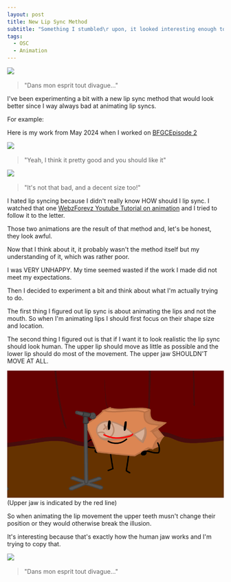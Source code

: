 ```yaml
---
layout: post
title: New Lip Sync Method
subtitle: "Something I stumbled\r upon, it looked interesting enough to save for later"
tags:
  - OSC
  - Animation
---
```

![](../assets/2025-04-09-Lip-Syncing-Part-1/Fossil_lip_sync.gif)
> "Dans mon esprit tout divague..."

I've been experimenting a bit with a new lip sync method that would look better since I way always bad at animating lip syncs.

For example:

Here is my work from May 2024 when I worked on [BFGC](https://www.youtube.com/playlist?list=PLHZQQqIoYvHeQ30WpQX1zLTW1U4NneE1Q)[Episode 2](https://www.youtube.com/watch?v=MWDASsxXRAA)

![](../assets/2025-04-09-Lip-Syncing-Part-1/TS_lip_sync.gif)
>"Yeah, I think it pretty good and you should like it"

![](../assets/2025-04-09-Lip-Syncing-Part-1/Choke_lip_sync.gif)
> "It's not that bad, and a decent size too!"

I hated lip syncing because I didn't really know HOW should I lip sync. I watched that one [WebzForevz Youtube Tutorial on animation](https://www.youtube.com/watch?v=OBnBtwxVBZU) and I tried to follow it to the letter.

Those two animations are the result of that method and, let's be honest, they look awful.

Now that I think about it, it probably wasn't the method itself but my understanding of it, which was rather poor.

I was VERY UNHAPPY. My time seemed wasted if the work I made did not meet my expectations.

Then I decided to experiment a bit and think about what I'm actually trying to do.


The first thing I figured out lip sync is about animating the lips and not the mouth. So when I'm animating lips I should first focus on their shape size and location. 

The second thing I figured out is that if I want it to look realistic the lip sync should look human. The upper lip should move as little as possible and the lower lip should do most of the movement.
The upper jaw SHOULDN'T MOVE AT ALL.

![](../assets/2025-04-09-Lip-Syncing-Part-1/Fossil_upper_jaw.png)
(Upper jaw is indicated by the red line)

So when animating the lip movement the upper teeth musn't change their position or they would otherwise break the illusion. 

It's interesting because that's exactly how the human jaw works and I'm trying to copy that. 

![](../assets/2025-04-09-Lip-Syncing-Part-1/Fossil_lip_sync.gif)
> "Dans mon esprit tout divague..."
